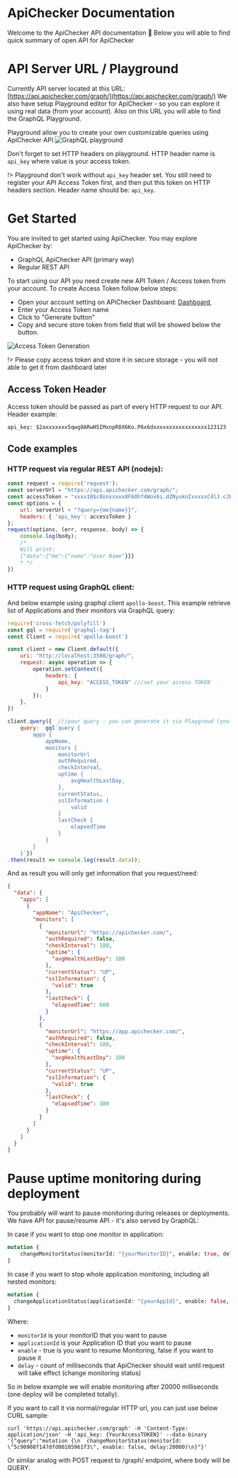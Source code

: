 # ApiChecker Documentation
Welcome to the ApiChecker API documentation 👋
Below you will able to find quick summary of open API for ApiChecker

# API Server URL / Playground
Currently API server located at this URL: [https://api.apichecker.com/graph/](https://api.apichecker.com/graph/)
We also have setup Playground editor for ApiChecker - so you can explore it using real data (from your account).
Also on this URL you will able to find the GraphQL Playground.

Playground allow you to create your own customizable queries using ApiChecker API
![GraphQL playground](_media/playgroudEditor.png)

Don't forget to set HTTP headers on playground. HTTP header name is `api_key` where value is your access token.

!> Playground don't work without `api_key` header set. You still need to register your API Access Token first, and then put this token on 
HTTP headers section. Header name should be: `api_key`. 

# Get Started
You are invited to get started using ApiChecker. You may explore ApiChecker by:

* GraphQL ApiChecker API (primary way)
* Regular REST API
 
To start using our API you need create new API Token / Access token from your account.
To create Access Token follow below steps: 
* Open your account setting on APiChecker Dashboard: [Dashboard](https://app.apichecker.com/account/settings/api), 
* Enter your Access Token name
* Click to "Generate button"
* Copy and secure store token from field that will be showed below the button.

![Access Token Generation](_media/createAccessToken.png)

!> Please copy access token and store it in secure storage - you will not able to get it from dashboard later


## Access Token Header

Access token should be passed as part of every HTTP request to our API. 
Header example:
```text
api_key: $2axxxxxxx5qwg8ARwH5IMxnpR8X6Ko.P6x6dxxxxxxxxxxxxxxxxx123123
```

## Code examples

### HTTP request via regular REST API (nodejs):
```js
const request = require('request');
const serverUrl = "https://api.apichecker.com/graph/";
const accessToken = "xxxx10$c8onxxxxx8F60hf4Wox6i.dZNyuknIxxxxxC4lJ.cJEm2Efxxxxxx8pu";
const options = {
    url: serverUrl + "?query={me{name}}",
    headers: { 'api_key': accessToken }
};
request(options, (err, response, body) => {
    console.log(body);
    /*
    Will print: 
    {"data":{"me":{"name":"User Name"}}}
    * */
})
```

### HTTP request using GraphQL client:
And below example using graphql client `apollo-boost`.
This example retrieve list of Applications and their monitors via GraphQL query:

```js
require('cross-fetch/polyfill')
const gql = require('graphql-tag')
const Client = require('apollo-boost')

const client = new Client.default({
    uri: "http://localhost:3500/graph/",
    request: async operation => {
        operation.setContext({
            headers: {
                api_key: "ACCESS_TOKEN" ///set your access TOKEN
            }
        });
    },
})

client.query({  ///your query - you can generate it via Playgroud (you can find it in above url) as well.
    query:  gql`query {
        apps {
            appName,
            monitors {
                monitorUrl
                authRequired,
                checkInterval,
                uptime {
                    avgHealthLastDay,
                },
                currentStatus,
                sslInformation {
                    valid
                }
                lastCheck {
                    elapsedTime
                }
            }
        }
    }`})
.then(result => console.log(result.data));
```

And as result you will only get information that you request/need:

```json
{
  "data": {
    "apps": [
      {
        "appName": "ApiChecker",
        "monitors": [
          {
            "monitorUrl": "https://apichecker.com/",
            "authRequired": false,
            "checkInterval": 180,
            "uptime": {
              "avgHealthLastDay": 100
            },
            "currentStatus": "UP",
            "sslInformation": {
              "valid": true
            },
            "lastCheck": {
              "elapsedTime": 680
            }
          },
          {
            "monitorUrl": "https://app.apichecker.com/",
            "authRequired": false,
            "checkInterval": 180,
            "uptime": {
              "avgHealthLastDay": 100
            },
            "currentStatus": "UP",
            "sslInformation": {
              "valid": true
            },
            "lastCheck": {
              "elapsedTime": 380
            }
          }
        ]
      }
    ]
  }
}
```

# Pause uptime monitoring during deployment

You probably will want to pause monitoring during releases or deployments.
We have API for pause/resume API - it's also served by GraphQL:

In case if you want to stop one monitor in application:
```graphql
mutation {
    changeMonitorStatus(monitorId: "{yourMonitorID}", enable: true, delay:20000)
}
```

In case if you want to stop whole application monitoring, including all nested monitors:
```graphql
mutation {
  changeApplicationStatus(applicationId: "{yourAppId}", enable: false, delay: 1000)
}
```

Where: 
* `monitorId` is your monitorID that you want to pause
* `applicationId` is your Application ID that you want to pause
* `enable` - true is you want to resume Monitoring, false if you want to pause it
* `delay` - count of milliseconds that ApiChecker should wait until request will take effect (change monitoring status)  

So in below example we will enable monitoring after 20000 milliseconds (one deploy will be completed totally). 

If you want to call it via normal/regular HTTP url, you can just use below CURL sample:

```curl
curl 'https://api.apichecker.com/graph' -H 'Content-Type: application/json' -H 'api_key: {YourAccessTOKEN}' --data-binary '{"query":"mutation {\n  changeMonitorStatus(monitorId: \"5c90908f147dfd00105961f3\", enable: false, delay:20000)\n}"}'
```

Or similar analog with POST request to /graph/ endpoint, where body will be QUERY.
